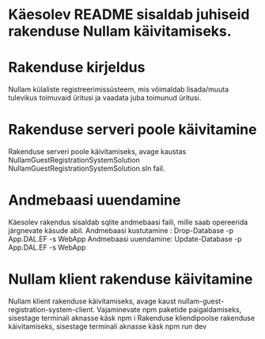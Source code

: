 # Käesolev README sisaldab juhiseid rakenduse Nullam käivitamiseks.

# Rakenduse kirjeldus
 Nullam külaliste registreerimissüsteem, mis võimaldab lisada/muuta tulevikus toimuvaid üritusi ja vaadata juba toimunud üritusi. 
 
# Rakenduse serveri poole käivitamine

Rakenduse serveri poole käivitamiseks, avage kaustas NullamGuestRegistrationSystemSolution NullamGuestRegistrationSystemSolution.sln fail.

# Andmebaasi uuendamine

Käesolev rakendus sisaldab sqlite andmebaasi faili, mille saab opereerida järgnevate käsude abil.
Andmebaasi kustutamine : Drop-Database -p App.DAL.EF -s WebApp
Andmebaasi uuendamine: Update-Database -p App.DAL.EF -s WebApp


# Nullam klient rakenduse käivitamine

Nullam klient rakenduse käivitamiseks, avage kaust nullam-guest-registration-system-client. 
Vajaminevate npm paketide paigaldamiseks, sisestage terminali aknasse käsk npm i
Rakenduse kliendipoolse rakenduse käivitamiseks, sisestage terminali aknasse käsk npm run dev